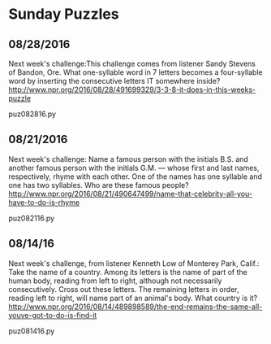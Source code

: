 # Sunday Puzzles

## 08/28/2016

Next week's challenge:This challenge comes from listener Sandy Stevens of Bandon, Ore. What one-syllable word in 7 letters becomes a four-syllable word by inserting the consecutive letters IT somewhere inside?
http://www.npr.org/2016/08/28/491699329/3-3-8-it-does-in-this-weeks-puzzle

puz082816.py

## 08/21/2016

Next week's challenge: Name a famous person with the initials B.S. and another famous person with the initials G.M. — whose first and last names, respectively, rhyme with each other. One of the names has one syllable and one has two syllables. Who are these famous people?
http://www.npr.org/2016/08/21/490647499/name-that-celebrity-all-you-have-to-do-is-rhyme

puz082116.py

## 08/14/16
Next week's challenge, from listener Kenneth Low of Monterey Park, Calif.: Take the name of a country. Among its letters is the name of part of the human body, reading from left to right, although not necessarily consecutively. Cross out these letters. The remaining letters in order, reading left to right, will name part of an animal's body. What country is it?
http://www.npr.org/2016/08/14/489898589/the-end-remains-the-same-all-youve-got-to-do-is-find-it

puz081416.py